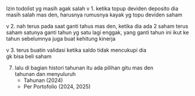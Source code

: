 Izin todolist yg masih agak salah
v 1. ketika topup deviden deposito dia masih salah mas den, harusnya rumusnya kayak yg topu deviden saham

v 2. ⁠nah terus pada saat ganti tahus mas den, ketika dia ada 2 saham terus saham satunya ganti tahun yg satu lagi enggak, yang ganti tahun ini ikut ke tahun sebelumnya juga buat kehitung kinerja

v 3. ⁠terus buatin validasi ketika saldo tidak mencukupi dia gk bisa beli saham

7. ⁠lalu di bagian histori tahunan itu ada pilihan gitu mas den tahunan dan menyuluruh
    - Tahunan (2024)
    - Per Portofolio    (2024, 2025)